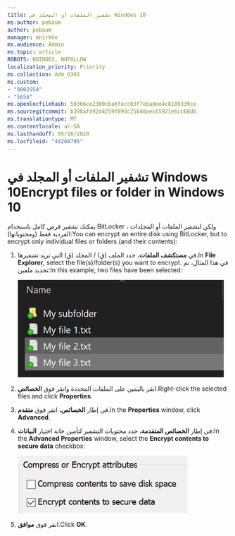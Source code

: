```yaml
---
title: تشفير الملفات أو المجلد في Windows 10
ms.author: pebaum
author: pebaum
manager: mnirkhe
ms.audience: Admin
ms.topic: article
ROBOTS: NOINDEX, NOFOLLOW
localization_priority: Priority
ms.collection: Adm_O365
ms.custom:
- "9002954"
- "5656"
ms.openlocfilehash: 50366ce2300cba6fecc03f7ebadee4c8189339ce
ms.sourcegitcommit: b398afd92d4259f893c25b48aec65921e6cc68d6
ms.translationtype: MT
ms.contentlocale: ar-SA
ms.lasthandoff: 05/16/2020
ms.locfileid: "44268795"
---
```

# <a name="encrypt-files-or-folder-in-windows-10"></a><span data-ttu-id="5ff28-102">تشفير الملفات أو المجلد في Windows 10</span><span class="sxs-lookup"><span data-stu-id="5ff28-102">Encrypt files or folder in Windows 10</span></span>

<span data-ttu-id="5ff28-103">يمكنك تشفير قرص كامل باستخدام BitLocker ، ولكن لتشفير الملفات أو المجلدات الفردية فقط (ومحتوياتها):</span><span class="sxs-lookup"><span data-stu-id="5ff28-103">You can encrypt an entire disk using BitLocker, but to encrypt only individual files or folders (and their contents):</span></span>

1. <span data-ttu-id="5ff28-104">في **مستكشف الملفات**، حدد الملف (ق) / المجلد (ق) التي تريد تشفيرها.</span><span class="sxs-lookup"><span data-stu-id="5ff28-104">In **File Explorer**, select the file(s)/folder(s) you want to encrypt.</span></span> <span data-ttu-id="5ff28-105">في هذا المثال، تم تحديد ملفين:</span><span class="sxs-lookup"><span data-stu-id="5ff28-105">In this example, two files have been selected:</span></span>

    ![تحديد ملفات أو مجلدات لتشفيرها](media/select-for-encrypting.png)

2. <span data-ttu-id="5ff28-107">انقر باليمين على الملفات المحددة وانقر فوق **الخصائص**.</span><span class="sxs-lookup"><span data-stu-id="5ff28-107">Right-click the selected files and click **Properties**.</span></span>

3. <span data-ttu-id="5ff28-108">في إطار **الخصائص،** انقر فوق **متقدم**.</span><span class="sxs-lookup"><span data-stu-id="5ff28-108">In the **Properties** window, click **Advanced**.</span></span>

4. <span data-ttu-id="5ff28-109">في إطار **الخصائص المتقدمة،** حدد محتويات التشفير لتأمين خانة اختيار **البيانات:**</span><span class="sxs-lookup"><span data-stu-id="5ff28-109">In the **Advanced Properties** window, select the **Encrypt contents to secure data** checkbox:</span></span>

    ![تشفير المحتويات](media/encrypt-contents.png)

5. <span data-ttu-id="5ff28-111">انقر فوق **موافق**.</span><span class="sxs-lookup"><span data-stu-id="5ff28-111">Click **OK**.</span></span>
